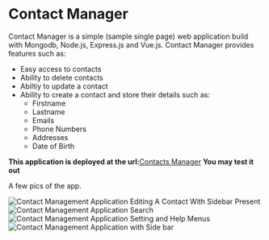 # Contact Manager
Contact Manager is a simple (sample single page) web application build with Mongodb,
Node.js, Express.js and Vue.js. Contact Manager provides features such as:
* Easy access to contacts
* Ability to delete contacts
* Abiltiy to update a contact
* Ability to create a contact and store their details such as:
  * Firstname
  * Lastname
  * Emails
  * Phone Numbers
  * Addresses
  * Date of Birth

**This application is deployed at the url:**[Contacts Manager](https://contacts.randyburrell.info)
__You may **test** it out__

A few pics of the app.

![Contact Management Application Editing A Contact With Sidebar Present](https://www.randyburrell.info/projects/wp-content/uploads/sites/2/2018/01/edit-contact-sidebar.png)
![Contact Management Application Search](https://www.randyburrell.info/projects/wp-content/uploads/sites/2/2018/01/search.png)
![Contact Management Application Setting and Help Menus](https://www.randyburrell.info/projects/wp-content/uploads/sites/2/2018/01/new-contacts-settings-help.png)
![Contact Management Application with Side bar](https://www.randyburrell.info/projects/wp-content/uploads/sites/2/2018/01/new-contact-sidebar.png)
